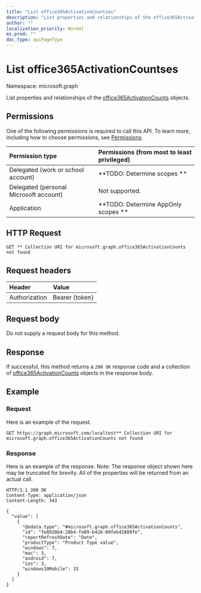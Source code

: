 ```yaml
---
title: "List office365ActivationCountses"
description: "List properties and relationships of the office365ActivationCounts objects."
author: ""
localization_priority: Normal
ms.prod: ""
doc_type: apiPageType
---
```


# List office365ActivationCountses

Namespace: microsoft.graph

List properties and relationships of the [office365ActivationCounts](../resources/office365activationcounts.md) objects.

## Permissions
One of the following permissions is required to call this API. To learn more, including how to choose permissions, see [Permissions](/concepts/permissions-reference.md).

|Permission type|Permissions (from most to least privileged)|
|:---|:---|
|Delegated (work or school account)|**TODO: Determine scopes **|
|Delegated (personal Microsoft account)|Not supported.|
|Application|**TODO: Determine AppOnly scopes **|

## HTTP Request
<!-- {
  "blockType": "ignored"
}
-->
``` http
GET ** Collection URI for microsoft.graph.office365ActivationCounts not found
```

## Request headers
|Header|Value|
|:---|:---|
|Authorization|Bearer {token}|

## Request body
Do not supply a request body for this method.

## Response
If successful, this method returns a `200 OK` response code and a collection of [office365ActivationCounts](../resources/office365activationcounts.md) objects in the response body.

## Example

### Request
Here is an example of the request.
<!-- {
  "blockType": "request",
  "name": "get_office365activationcounts"
}
-->
``` http
GET https://graph.microsoft.com/localtest** Collection URI for microsoft.graph.office365ActivationCounts not found
```

### Response
Here is an example of the response. Note: The response object shown here may be truncated for brevity. All of the properties will be returned from an actual call.
<!-- {
  "blockType": "response",
  "truncated": true,
  "@odata.type": "collection(microsoft.graph.office365activationcounts)"
}
-->
``` http
HTTP/1.1 200 OK
Content-Type: application/json
Content-Length: 343

{
  "value": [
    {
      "@odata.type": "#microsoft.graph.office365ActivationCounts",
      "id": "fe8928b4-28b4-fe89-b428-89feb42889fe",
      "reportRefreshDate": "Date",
      "productType": "Product Type value",
      "windows": 7,
      "mac": 3,
      "android": 7,
      "ios": 3,
      "windows10Mobile": 15
    }
  ]
}
```


